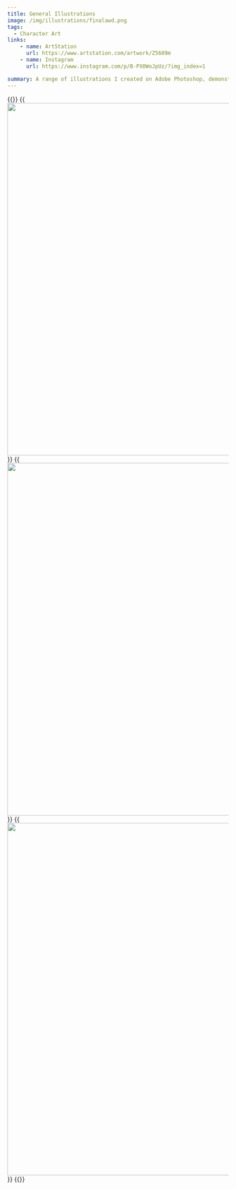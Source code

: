 ```yaml
---
title: General Illustrations
image: /img/illustrations/finalawd.png
tags:
  - Character Art
links:
    - name: ArtStation
      url: https://www.artstation.com/artwork/Z5689m
    - name: Instagram
      url: https://www.instagram.com/p/B-PX0WoJpUz/?img_index=1

summary: A range of illustrations I created on Adobe Photoshop, demonstrating, besides my practical skill, my knowledge in human anatomy, colour theory, composition & visual story telling.
---
```


{{<rowgap>}}
{{<image src="illustrations/man_3W.png" height="800" caption="Metal men - Gold">}}
{{<image src="illustrations/copperman__final.png" height="800" caption="Metal men - Copper">}}
{{<image src="illustrations/metalman3.png" height="800" caption="Metal men - Zirconium">}}
{{</rowgap>}}